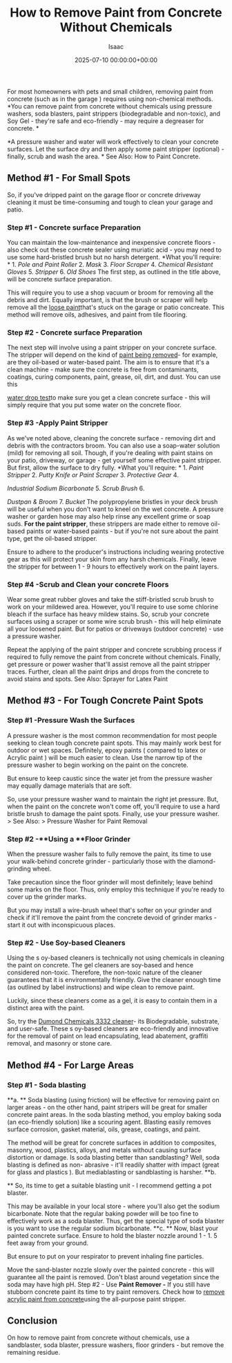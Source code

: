 ﻿---
title: How to Remove Paint from Concrete Without Chemicals
description: For most homeowners with pets and small children, removing paint from concrete such as in the garage  requires using non-chemical methods. You can remove...
slug: /how-to-remove-paint-from-concrete-without-chemicals/
date: 2025-07-10 00:00:00+00:00
lastmod: 2025-07-10 00:00:00+03:00
author: Isaac
categories:

- DIY Paintings
tags:

- diy-paintings

- paint

- concrete
layout: post
---

For most homeowners with pets and small children, removing paint from concrete (such as in the garage ) requires using non-chemical methods. *You can remove paint from concrete without chemicals using pressure washers, soda blasters, paint strippers (biodegradable and non-toxic), and Soy Gel - they're safe and eco-friendly - may require a degreaser for concrete. *

*A pressure washer and water will work effectively to clean your concrete surfaces. Let the surface dry and then apply some paint stripper (optional) - finally, scrub and wash the area. * See Also: How to Paint Concrete.

##  Method #1 - For Small Spots

So, if you've dripped paint on the garage floor or concrete driveway cleaning it must be time-consuming and tough to clean your garage and patio.

###  Step #1 - C**oncrete surface Preparation**

You can maintain the low-maintenance and inexpensive concrete floors - also check out these concrete sealer using muriatic acid - you may need to use some hard-bristled brush but no harsh detergent. *What you'll require: * 1. *Pole and Paint Roller* 2. *Mask* 3. *Floor Scraper* 4. *Chemical Resistant Gloves* 5. *Stripper* 6. *Old Shoes* The first step, as outlined in the title above, will be concrete surface preparation.

This will require you to use a shop vacuum or broom for removing all the debris and dirt. Equally important, is that the brush or scraper will help remove all the [loose paint](https://pestpolicy.com/remove-paint-from-concrete/)that's stuck on the garage or patio concreate. This method will remove oils, adhesives, and paint from tile flooring.

###  Step #2 - C**oncrete surface Preparation**

The next step will involve using a paint stripper on your concrete surface. The stripper will depend on the kind of [paint being removed](https://pestpolicy.com/remove-paint-from-concrete/)- for example, are they oil-based or water-based paint. The aim is to ensure that it's a clean machine - make sure the concrete is free from contaminants, coatings, curing components, paint, grease, oil, dirt, and dust. You can use this

[water drop test](https://www.science.gov/topicpages/w/water+drop+tests)to make sure you get a clean concrete surface - this will simply require that you put some water on the concrete floor.

###  Step #3 -Apply Paint Stripper

As we've noted above, cleaning the concrete surface - removing dirt and debris with the contractors broom. You can also use a soap-water solution (mild) for removing all soil. Though, if you're dealing with paint stains on your patio, driveway, or garage - get yourself some effective paint stripper. But first, allow the surface to dry fully. *What you'll require: * 1. *Paint Stripper* 2. *Putty Knife or Paint Scraper* 3. *Protective Gear* 4.

*Industrial Sodium Bicarbonate* 5. *Scrub Brush* 6.

*Dustpan & Broom* 7. *Bucket* The polypropylene bristles in your deck brush will be useful when you don't want to kneel on the wet concrete. A pressure washer or garden hose may also help rinse any excellent grime or soap suds. **For the paint stripper**, these strippers are made either to remove oil-based paints or water-based paints - but if you're not sure about the paint type, get the oil-based stripper.

Ensure to adhere to the producer's instructions including wearing protective gear as this will protect your skin from any harsh chemicals. Finally, leave the stripper for between 1 - 9 hours to effectively work on the paint layers.

###  Step #4 -**Scrub and Clean your concrete Floors**

Wear some great rubber gloves and take the stiff-bristled scrub brush to work on your mildewed area. However, you'll require to use some chlorine bleach if the surface has heavy mildew stains. So, scrub your concrete surfaces using a scraper or some wire scrub brush - this will help eliminate all your loosened paint. But for patios or driveways (outdoor concrete) - use a pressure washer.

Repeat the applying of the paint stripper and concrete scrubbing process if required to fully remove the paint from concrete without chemicals. Finally, get pressure or power washer that'll assist remove all the paint stripper traces. Further, clean all the paint drips and drops from the concrete to avoid stains and spots. See Also: Sprayer for Latex Paint

##  Method #3 - For Tough Concrete Paint Spots

###  Step #1 -**Pressure Wash the Surfaces**

A pressure washer is the most common recommendation for most people seeking to clean tough concrete paint spots. This may mainly work best for outdoor or wet spaces. Definitely, epoxy paints ( compared to latex or Acrylic paint ) will be much easier to clean. Use the narrow tip of the pressure washer to begin working on the paint on the concrete.

But ensure to keep caustic since the water jet from the pressure washer may equally damage materials that are soft.

So, use your pressure washer wand to maintain the right jet pressure. But, when the paint on the concrete won't come off, you'll require to use a hard bristle brush to damage the paint spots. Finally, use your pressure washer. > See Also: > Pressure Washer for Paint Removal

###  Step #2 -**Using a ****Floor Grinder**

When the pressure washer fails to fully remove the paint, its time to use your walk-behind concrete grinder - particularly those with the diamond-grinding wheel.

Take precaution since the floor grinder will most definitely; leave behind some marks on the floor. Thus, only employ this technique if you're ready to cover up the grinder marks.

But you may install a wire-brush wheel that's softer on your grinder and check if it'll remove the paint from the concrete devoid of grinder marks - start it out with inconspicuous places.

###  Step #2 - Use Soy-based Cleaners

Using the s oy-based cleaners is technically not using chemicals in cleaning the paint on concrete. The gel cleaners are soy-based and hence considered non-toxic. Therefore, the non-toxic nature of the cleaner guarantees that it is environmentally friendly. Give the cleaner enough time (as outlined by label instructions) and wipe clean to remove paint.

Luckily, since these cleaners come as a gel, it is easy to contain them in a distinct area with the paint.

So, try the [Dumond Chemicals 3332 cleaner](https://www.amazon.com/dp/B001PCVKLK/?tag=p-policy-20)- its Biodegradable, substrate, and user-safe. These s oy-based cleaners are eco-friendly and innovative for the removal of paint on lead encapsulating, lead abatement, graffiti removal, and masonry or stone care.

##  Method #4 - For Large Areas

###  Step #1 - S**oda blasting**

**a. ** Soda blasting (using friction) will be effective for removing paint on larger areas - on the other hand, paint stripers will be great for smaller concrete paint areas. In the soda blasting method, you employ baking soda (an eco-friendly solution) like a scouring agent. Blasting easily removes surface corrosion, gasket material, oils, grease, coatings, and paint.

The method will be great for concrete surfaces in addition to composites, masonry, wood, plastics, alloys, and metals without causing surface distortion or damage. Is soda blasting better than sandblasting? Well, soda blasting is defined as non- abrasive - it'll readily shatter with impact (great for glass and plastics ). But mediablasting or sandblasting is harsher. **b.

** So, its time to get a suitable blasting unit - I recommend getting a pot blaster.

This may be available in your local store - where you'll also get the sodium bicarbonate. Note that the regular baking powder will be too fine to effectively work as a soda blaster. Thus, get the special type of soda blaster is you want to use the regular sodium bicarbonate. **c. ** Now, blast your painted concrete surface. Ensure to hold the blaster nozzle around 1 - 1. 5 feet away from your ground.

But ensure to put on your respirator to prevent inhaling fine particles.

Move the sand-blaster nozzle slowly over the painted concrete - this will guarantee all the paint is removed. Don't blast around vegetation since the soda may have high pH. Step #2 - Use **Paint Remover -** If you still have stubborn concrete paint its time to try paint removers. Check how to [remove acrylic paint from concrete](https://pestpolicy.com/how-to-remove-acrylic-paint-from-concrete/)using the all-purpose paint stripper.

##  Conclusion

On how to remove paint from concrete without chemicals, use a sandblaster, soda blaster, pressure washers, floor grinders - but remove the remaining residue.
